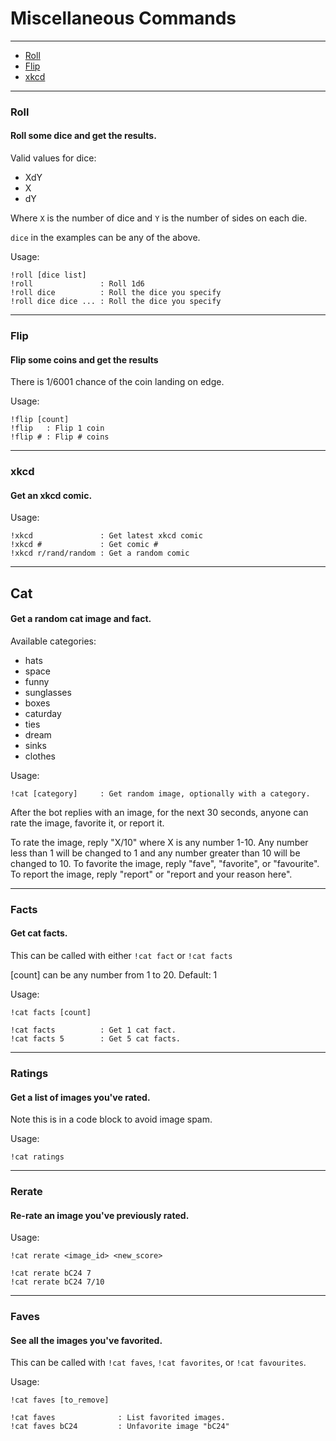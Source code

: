 # Miscellaneous Commands
---

* [Roll](#roll)
* [Flip](#flip)
* [xkcd](#xkcd)

---

### Roll
#### Roll some dice and get the results.

Valid values for dice:

* XdY
* X
* dY

Where `X` is the number of dice and `Y` is the number of sides on each die.

`dice` in the examples can be any of the above.

Usage:

    !roll [dice list]
    !roll               : Roll 1d6
    !roll dice          : Roll the dice you specify
    !roll dice dice ... : Roll the dice you specify

---

### Flip
#### Flip some coins and get the results

There is 1/6001 chance of the coin landing on edge.

Usage:

    !flip [count]
    !flip   : Flip 1 coin
    !flip # : Flip # coins

---

### xkcd
#### Get an xkcd comic.
Usage:

    !xkcd               : Get latest xkcd comic
    !xkcd #             : Get comic #
    !xkcd r/rand/random : Get a random comic

---

## Cat
#### Get a random cat image and fact.
Available categories:

* hats
* space
* funny
* sunglasses
* boxes
* caturday
* ties
* dream
* sinks
* clothes

Usage:

    !cat [category]     : Get random image, optionally with a category.

After the bot replies with an image, for the next 30 seconds, anyone can rate the image, favorite it, or report it.

To rate the image, reply "X/10" where X is any number 1-10. Any number less than 1 will be changed to 1 and any number greater than 10 will be changed to 10.
To favorite the image, reply "fave", "favorite", or "favourite".
To report the image, reply "report" or "report and your reason here".

---

### Facts
#### Get cat facts.
This can be called with either `!cat fact` or `!cat facts`

[count] can be any number from 1 to 20. Default: 1

Usage:

    !cat facts [count]

    !cat facts          : Get 1 cat fact.
    !cat facts 5        : Get 5 cat facts.

---

### Ratings
#### Get a list of images you've rated.
Note this is in a code block to avoid image spam.

Usage:

    !cat ratings

---

### Rerate
#### Re-rate an image you've previously rated.
Usage:

    !cat rerate <image_id> <new_score>

    !cat rerate bC24 7
    !cat rerate bC24 7/10

---

### Faves
#### See all the images you've favorited.
This can be called with `!cat faves`, `!cat favorites`, or `!cat favourites`.

Usage:

    !cat faves [to_remove]

    !cat faves              : List favorited images.
    !cat faves bC24         : Unfavorite image "bC24"
